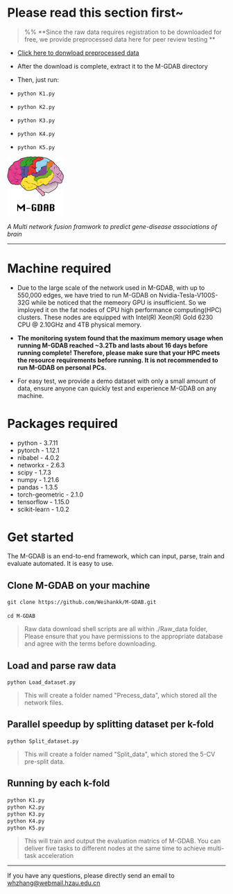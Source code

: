# Please read this section first~
> %% **Since the raw data requires registration to be downloaded for free, we provide preprocessed data here for peer review testing **

- [Click here to donwload preprocessed data](https://drive.google.com/file/d/1pZEW8AjaiswjTTa7O_04AMyM9uA7fLLF/view?usp=sharing)

- After the download is complete, extract it to the M-GDAB directory
- Then, just run:

- `python K1.py`
- `python K2.py`
- `python K3.py`
- `python K4.py`
- `python K5.py`


<img src="https://github.com/Weihankk/M-GDAB/blob/main/logo.png" width="130px">

*A Multi network fusion framwork to predict gene-disease associations of brain*

---------------
# Machine required
- Due to the large scale of the network used in M-GDAB, with up to 550,000 edges, we have tried to run M-GDAB on Nvidia-Tesla-V100S-32G while be noticed that the memeory GPU is insufficient. So we imployed it on the fat nodes of CPU high performance computing(HPC) clusters. These nodes are equipped with Intel(R) Xeon(R) Gold 6230 CPU @ 2.10GHz and 4TB physical memory. 

- **The monitoring system found that the maximum memory usage when running M-GDAB reached ~3.2Tb and lasts about 16 days before running complete! Therefore, please make sure that your HPC meets the resource requirements before running. It is not recommended to run M-GDAB on personal PCs.**

- For easy test, we provide a demo dataset with only a small amount of data, ensure anyone can quickly test and experience M-GDAB on any machine.

# Packages required 
- python - 3.7.11
- pytorch - 1.12.1
- nibabel - 4.0.2
- networkx - 2.6.3
- scipy - 1.7.3
- numpy - 1.21.6
- pandas - 1.3.5
- torch-geometric - 2.1.0
- tensorflow - 1.15.0
- scikit-learn - 1.0.2

# Get started
The M-GDAB is an end-to-end framework, which can input, parse, train and evaluate automated. It is easy to use.
## Clone M-GDAB on your machine

```
git clone https://github.com/Weihankk/M-GDAB.git

cd M-GDAB
```

> Raw data download shell scripts are all within ./Raw_data folder, Please ensure that you have permissions to the appropriate database and agree with the terms before downloading.

## Load and parse raw data
```
python Load_dataset.py
```

> This will create a folder named "Precess_data", which stored all the network files.

## Parallel speedup by splitting dataset per k-fold
```
python Split_dataset.py
```

> This will create a folder named "Split_data", which stored the 5-CV pre-split data.

## Running by each k-fold
```
python K1.py
python K2.py
python K3.py
python K4.py
python K5.py
```

> This will train and output the evaluation matrics of M-GDAB. You can deliver five tasks to different nodes at the same time to achieve multi-task acceleration

-------------
If you have any questions, please directly send an email to whzhang@webmail.hzau.edu.cn
